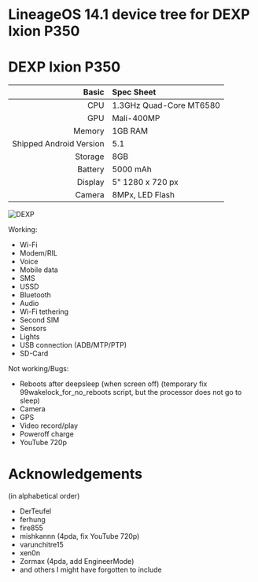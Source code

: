 # LineageOS 14.1 device tree for DEXP Ixion P350

DEXP Ixion P350
==============

Basic   | Spec Sheet
-------:|:-------------------------
CPU     | 1.3GHz Quad-Core MT6580
GPU     | Mali-400MP
Memory  | 1GB RAM
Shipped Android Version | 5.1
Storage | 8GB
Battery | 5000 mAh
Display | 5" 1280 x 720 px
Camera  | 8MPx, LED Flash

![DEXP](https://content2.onliner.by/catalog/device/main/28756eabf91d930d247cb06211958125.jpeg "DEXP Ixion P350 Tundra Black")

Working:
- Wi-Fi
- Modem/RIL
- Voice
- Mobile data
- SMS
- USSD
- Bluetooth
- Audio
- Wi-Fi tethering
- Second SIM
- Sensors
- Lights
- USB connection (ADB/MTP/PTP)
- SD-Card

Not working/Bugs:
- Reboots after deepsleep (when screen off) (temporary fix 99wakelock_for_no_reboots script, but the processor does not go to sleep)
- Camera
- GPS
- Video record/play
- Poweroff charge
- YouTube 720p

# Acknowledgements

(in alphabetical order)

* DerTeufel
* ferhung
* fire855
* mishkannn (4pda, fix YouTube 720p)
* varunchitre15
* xen0n
* Zormax (4pda, add EngineerMode)
* and others I might have forgotten to include
